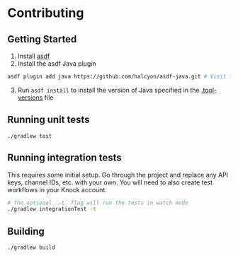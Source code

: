 # Contributing

## Getting Started

1. Install [asdf](https://asdf-vm.com)
2. Install the asdf Java plugin

```bash
asdf plugin add java https://github.com/halcyon/asdf-java.git # Visit that repository to see installation prerequisites
```

3. Run `asdf install` to install the version of Java specified in the [.tool-versions](.tool-versions) file

## Running unit tests

`./gradlew test`

## Running integration tests

This requires some initial setup. Go through the project and replace any API keys, channel IDs, etc. with your own. You will need to also create test workflows in your Knock account.

```bash
# The optional `-t` flag will run the tests in watch mode
./gradlew integrationTest -t
```

## Building

`./gradlew build`
